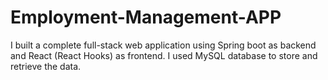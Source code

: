 # Employment-Management-APP

I built a complete full-stack web application using Spring boot as backend and React (React Hooks) as frontend. I used MySQL database to store and retrieve the data.
